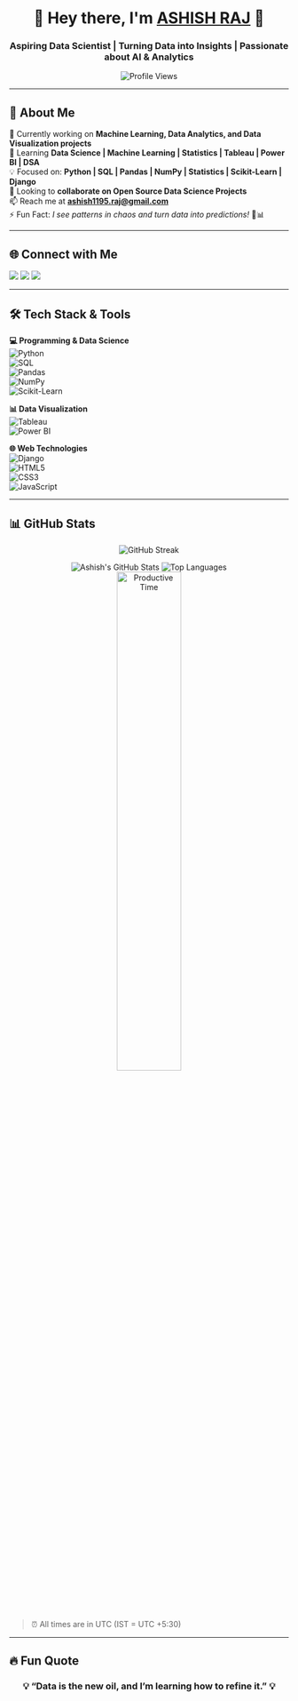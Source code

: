 <h1 align="center">🚀 Hey there, I'm <a href="https://www.linkedin.com/in/ashish-raj-070486248/" target="_blank">ASHISH RAJ</a> 🚀</h1>
<h3 align="center">Aspiring Data Scientist | Turning Data into Insights | Passionate about AI & Analytics</h3>

<p align="center">
  <img src="https://komarev.com/ghpvc/?username=ashish570raj&label=Profile%20views&color=0e75b6&style=flat" alt="Profile Views" />
</p>

---

## 🌟 About Me  
🔭 Currently working on **Machine Learning, Data Analytics, and Data Visualization projects**  
🌱 Learning **Data Science | Machine Learning | Statistics | Tableau | Power BI | DSA**  
💡 Focused on: **Python | SQL | Pandas | NumPy | Statistics | Scikit-Learn | Django**  
👯 Looking to **collaborate on Open Source Data Science Projects**  
📫 Reach me at **ashish1195.raj@gmail.com**  
⚡ Fun Fact: *I see patterns in chaos and turn data into predictions!* 🤖📊  

---

## 🌐 Connect with Me  
<p align="left">
  <a href="https://x.com/AshishR86786550" target="_blank"><img src="https://img.shields.io/badge/Twitter-1DA1F2?style=for-the-badge&logo=twitter&logoColor=white"/></a>
  <a href="https://www.linkedin.com/in/ashish-raj-070486248/" target="_blank"><img src="https://img.shields.io/badge/LinkedIn-0A66C2?style=for-the-badge&logo=linkedin&logoColor=white"/></a>
  <a href="https://instagram.com/ASHISH__TRACKERR" target="_blank"><img src="https://img.shields.io/badge/Instagram-E4405F?style=for-the-badge&logo=instagram&logoColor=white"/></a>
</p>

---

## 🛠️ Tech Stack & Tools  

**💻 Programming & Data Science**  
![Python](https://img.shields.io/badge/Python-3776AB?style=for-the-badge&logo=python&logoColor=white)  
![SQL](https://img.shields.io/badge/MySQL-4479A1?style=for-the-badge&logo=mysql&logoColor=white)  
![Pandas](https://img.shields.io/badge/Pandas-150458?style=for-the-badge&logo=pandas&logoColor=white)  
![NumPy](https://img.shields.io/badge/NumPy-013243?style=for-the-badge&logo=numpy&logoColor=white)  
![Scikit-Learn](https://img.shields.io/badge/Scikit--Learn-F7931E?style=for-the-badge&logo=scikit-learn&logoColor=white)  

**📊 Data Visualization**  
![Tableau](https://img.shields.io/badge/Tableau-E97627?style=for-the-badge&logo=Tableau&logoColor=white)  
![Power BI](https://img.shields.io/badge/Power%20BI-F2C811?style=for-the-badge&logo=powerbi&logoColor=white)  

**🌐 Web Technologies**  
![Django](https://img.shields.io/badge/Django-092E20?style=for-the-badge&logo=django&logoColor=white)  
![HTML5](https://img.shields.io/badge/HTML5-E34F26?style=for-the-badge&logo=html5&logoColor=white)  
![CSS3](https://img.shields.io/badge/CSS3-1572B6?style=for-the-badge&logo=css3&logoColor=white)  
![JavaScript](https://img.shields.io/badge/JavaScript-F7DF1E?style=for-the-badge&logo=javascript&logoColor=black)  

---

## 📊 GitHub Stats  

<p align="center">
  <img src="https://github-readme-streak-stats.herokuapp.com/?user=Ashish570raj&theme=tokyonight" alt="GitHub Streak"/>
</p>

<p align="center">
  <img src="https://github-readme-stats.vercel.app/api?username=Ashish570raj&show_icons=true&theme=tokyonight" alt="Ashish's GitHub Stats"/>
  <img src="https://github-readme-stats.vercel.app/api/top-langs/?username=Ashish570raj&layout=compact&theme=tokyonight" alt="Top Languages"/>
  <img width="48%" src="https://github-profile-summary-cards.vercel.app/api/cards/productive-time?username=Ashish570raj&theme=radical" alt="Productive Time">

> ⏰ All times are in UTC (IST = UTC +5:30)
</p>

---

## 🔥 Fun Quote  
<h3 align="center">💡 “Data is the new oil, and I’m learning how to refine it.” 💡</h3>
